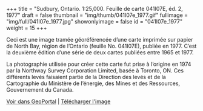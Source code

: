 +++
title = "Sudbury, Ontario. 1:25,000. Feuille de carte 041I07E, éd. 2, 1977"
draft = false
thumbnail = "img/thumb/041I07e_1977.gif"
fullimage = "img/full/041I07e_1977.jpg"
showonlyimage = false
id = "041I07e_1977"
weight = 15
+++

Ceci est une image tramée géoréférencée d’une carte imprimée sur papier de North Bay, région de l’Ontario (feuille No. 041I07E), publiée en 1977. C’est la deuxième édition d’une série de deux cartes publiées entre 1965 et 1977.

<!--more-->

La photographie utilisée pour créer cette carte fut prise à l’origine en 1974 par la Northway Survey Corporation Limited, basée à Toronto, ON. Ces différents levés faisaient partie de la Direction des levés et de la Cartographie du Ministère de l’énergie, des Mines et des Ressources, Gouvernement du Canada.

[Voir dans GeoPortal](http://geo.scholarsportal.info/#r/details/_uri@=HTDP25K041I07e_1977TIFF&_add:true) | [Télécharger l'image](https://ocul.on.ca/topomaps/map-images/HTDP25K041I07e_1977TIFF.jpg)
